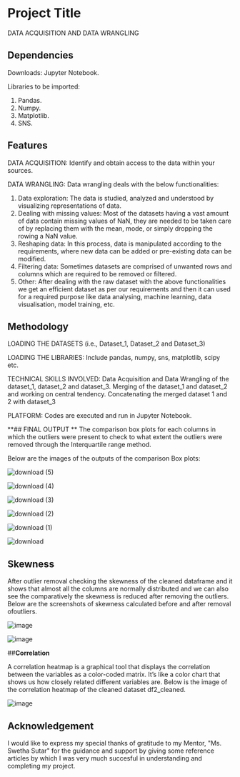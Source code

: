 # **Project Title**

DATA ACQUISITION AND DATA WRANGLING

## **Dependencies**

Downloads: Jupyter Notebook. 

Libraries to be imported: 

1.  Pandas.
2.  Numpy.
3.  Matplotlib.
4.  SNS.

## **Features**

DATA ACQUISITION:  Identify and obtain access to the data within your sources.

DATA WRANGLING:  Data wrangling deals with the below functionalities:
1.  Data exploration:  The data is studied, analyzed and understood by visualizing representations of data.
2. Dealing with missing values:  Most of the datasets having a vast amount of data contain missing values of NaN, they are needed to be taken care of by replacing them with the mean, mode, or simply dropping the rowing a NaN value.
3. Reshaping data:  In this process, data is manipulated according to the requirements, where new data can be added or pre-existing data can be modified.
4. Filtering data:  Sometimes datasets are comprised of unwanted rows and columns which are required to be removed or filtered.
5. Other:  After dealing with the raw dataset with the above functionalities we get an efficient dataset as per our requirements and then it can used for a required purpose like data analysing, machine learning, data visualisation, model training, etc.

## **Methodology**

LOADING THE DATASETS (i.e.,  Dataset_1, Dataset_2 and Dataset_3) 

LOADING THE LIBRARIES: Include pandas, numpy, sns, matplotlib, scipy etc.

TECHNICAL SKILLS INVOLVED:  Data Acquisition and Data Wrangling of the dataset_1, dataset_2 and dataset_3.  Merging of the dataset_1 and dataset_2 and working on central tendency.  Concatenating the merged dataset 1 and 2 with dataset_3

PLATFORM:  Codes are executed and run in Jupyter Notebook.

**## FINAL OUTPUT
**
The comparison box plots for each columns in which the outliers were present to check to what extent the outliers were removed through the Interquartile range method.

Below are the images of the outputs of the comparison Box plots:

![download (5)](https://github.com/SUJANAKUMARI/PROJECT2/assets/162315739/d8b1ce14-b665-4d7d-93d3-0b8acb1ce4c4)

![download (4)](https://github.com/SUJANAKUMARI/PROJECT2/assets/162315739/8cc78ec7-9a6d-49ef-a469-1df1841a539c)

![download (3)](https://github.com/SUJANAKUMARI/PROJECT2/assets/162315739/a02f9508-f0c7-44ef-8be4-0eb7d06f74ae)

![download (2)](https://github.com/SUJANAKUMARI/PROJECT2/assets/162315739/79c972e6-0614-4273-baa5-31ac1dc27b95)

![download (1)](https://github.com/SUJANAKUMARI/PROJECT2/assets/162315739/00597080-fd96-4989-8050-fae3f45f7949)

![download](https://github.com/SUJANAKUMARI/PROJECT2/assets/162315739/0aee021b-5c2d-4153-85fe-29e3b784f4c4)

## Skewness

After outlier removal checking the skewness of the cleaned dataframe and it shows that almost all the columns are normally distributed and we can also see the comparatively the skewness is reduced after removing the outliers.  Below are the screenshots of skewness calculated before and after removal ofoutliers.

![image](https://github.com/SUJANAKUMARI/PROJECT2/assets/162315739/166fc433-2179-44f3-bf35-e09f69bcc29b)    

![image](https://github.com/SUJANAKUMARI/PROJECT2/assets/162315739/c3c02e47-188d-4274-8828-1ac881826640)

##**Correlation**

A correlation heatmap is a graphical tool that displays the correlation between the variables as a color-coded matrix.   It’s like a color chart that shows us how closely related different variables are.  Below is the image of the correlation heatmap of the cleaned dataset df2_cleaned.

![image](https://github.com/SUJANAKUMARI/PROJECT2/assets/162315739/1218eb50-6efe-45db-8adc-16f4c8d8bb4e)

## **Acknowledgement**

 I would like to express my special thanks of gratitude to my Mentor, "Ms. Swetha Sutar" for the guidance and support by giving some reference articles by which I was very much succesful in understanding and completing my project.






